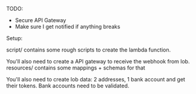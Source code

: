 TODO:
* Secure API Gateway
* Make sure I get notified if anything breaks

Setup:

script/ contains some rough scripts to create the lambda function.

You'll also need to create a API gateway to receive the webhook from lob. resources/ contains some mappings + schemas for that

You'll also need to create lob data: 2 addresses, 1 bank account and get their tokens. Bank accounts need to be validated.
